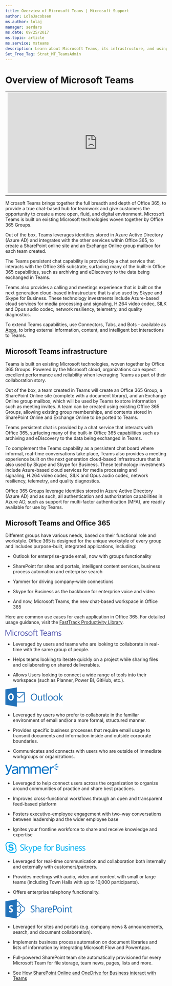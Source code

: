 ```yaml
---
title: Overview of Microsoft Teams | Microsoft Support
author: LolaJacobsen
ms.author: lolaj
manager: serdars
ms.date: 09/25/2017
ms.topic: article
ms.service: msteams
description: Learn about Microsoft Teams, its infrastructure, and using Teams with Office 365.
Set_Free_Tag: Strat_MT_TeamsAdmin
---
```


Overview of Microsoft Teams
===========================
|  |  |
|---------|---------|
|<iframe width="560" height="315" src="https://www.youtube.com/embed/FFQszYALS_A" frameborder="0" allowfullscreen></iframe> | |

Microsoft Teams brings together the full breadth and depth of Office 365, to provide a true chat-based hub for teamwork and give customers the opportunity to create a more open, fluid, and digital environment. Microsoft Teams is built on existing Microsoft technologies woven together by Office 365 Groups. 

Out of the box, Teams leverages identities stored in Azure Active Directory (Azure AD) and integrates with the other services within Office 365, to create a SharePoint online site and an Exchange Online group mailbox for each team created.

The Teams persistent chat capability is provided by a chat service that interacts with the Office 365 substrate, surfacing many of the built-in Office 365 capabilities, such as archiving and eDiscovery to the data being exchanged in Teams.

Teams also provides a calling and meetings experience that is built on the next generation cloud-based infrastructure that is also used by Skype and Skype for Business. These technology investments include Azure-based cloud services for media processing and signaling, H.264 video codec, SILK and Opus audio codec, network resiliency, telemetry, and quality diagnostics.

To extend Teams capabilities, use Connectors, Tabs, and Bots - available as [Apps](https://go.microsoft.com/fwlink/?linkid=854629), to bring external information, content, and intelligent bot interactions to Teams.

Microsoft Teams infrastructure
------------------------------

Teams is built on existing Microsoft technologies, woven together by Office 365 Groups. Powered by the Microsoft cloud, organizations can expect excellent performance and reliability when leveraging Teams as part of their collaboration story.

Out of the box, a team created in Teams will create an Office 365 Group, a SharePoint Online site (complete with a document library), and an Exchange Online group mailbox, which will be used by Teams to store information such as meeting invites. A team can be created using existing Office 365 Groups, allowing existing group memberships, and contents stored in SharePoint Online and Exchange Online to be ported to Teams.

Teams persistent chat is provided by a chat service that interacts with Office 365, surfacing many of the built-in Office 365 capabilities such as archiving and eDiscovery to the data being exchanged in Teams.

To complement the Teams capability as a persistent chat board where informal, real-time conversations take place, Teams also provides a meeting experience built on the next generation cloud-based infrastructure that is also used by Skype and Skype for Business. These technology investments include Azure-based cloud services for media processing and signaling, H.264 video codec, SILK and Opus audio codec, network resiliency, telemetry, and quality diagnostics.

Office 365 Groups leverage identities stored in Azure Active Directory (Azure AD) and as such, all authentication and authorization capabilities in Azure AD, such as support for multi-factor authentication (MFA), are readily available for use by Teams.


Microsoft Teams and Office 365
------------------------------

Different groups have various needs, based on their functional role and workstyle. Office 365 is designed for the unique workstyle of every group and includes purpose-built, integrated applications, including:

-   Outlook for enterprise-grade email, now with groups functionality

-   SharePoint for sites and portals, intelligent content services, business process automation and enterprise search

-   Yammer for driving company-wide connections

-   Skype for Business as the backbone for enterprise voice and video

-   And now, Microsoft Teams, the new chat-based workspace in Office 365

Here are common use cases for each application in Office 365. For detailed usage guidance, visit the [FastTrack Productivity Library](https://go.microsoft.com/fwlink/?linkid=854630).

![](media/Overview_of_Microsoft_Teams_image1.png)

-   Leveraged by users and teams who are looking to collaborate in real-time with the same group of people.

-   Helps teams looking to iterate quickly on a project while sharing files and collaborating on shared deliverables.

-   Allows Users looking to connect a wide range of tools into their workspace (such as Planner, Power BI, GitHub, etc.).

![](media/Overview_of_Microsoft_Teams_image2.png)

-   Leveraged by users who prefer to collaborate in the familiar environment of email and/or a more formal, structured manner.

-   Provides specific business processes that require email usage to transmit documents and information inside and outside corporate boundaries.

-   Communicates and connects with users who are outside of immediate workgroups or organizations.

![](media/Overview_of_Microsoft_Teams_image3.png)

-   Leveraged to help connect users across the organization to organize around communities of practice and share best practices.

-   Improves cross-functional workflows through an open and transparent feed-based platform

-   Fosters executive-employee engagement with two-way conversations between leadership and the wider employee base

-   Ignites your frontline workforce to share and receive knowledge and expertise

![](media/Overview_of_Microsoft_Teams_image4.png)

-   Leveraged for real-time communication and collaboration both internally and externally with customers/partners.

-   Provides meetings with audio, video and content with small or large teams (including Town Halls with up to 10,000 participants).

-   Offers enterprise telephony functionality.


![](media/Overview_of_Microsoft_Teams_image5.png)

-   Leveraged for sites and portals (e.g. company news & announcements, search, and document collaboration).

-   Implements business process automation on document libraries and lists of information by integrating Microsoft Flow and PowerApps.

-   Full-powered SharePoint team site automatically provisioned for every Microsoft Team for file storage, team news, pages, lists and more.

-   See [How SharePoint Online and OneDrive for Business interact with Teams](SharePoint-OneDrive-interact.md)
